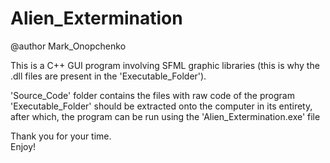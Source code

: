 # Alien_Extermination
@author Mark_Onopchenko

This is a C++ GUI program involving SFML graphic libraries (this is why the .dll files are present in the 'Executable_Folder').  

'Source_Code' folder contains the files with raw code of the program  
'Executable_Folder' should be extracted onto the computer in its entirety, after which, the program can be run using the 'Alien_Extermination.exe' file  

Thank you for your time.  
Enjoy!
